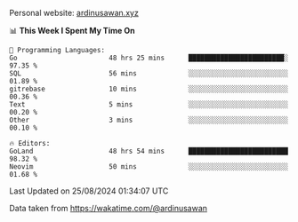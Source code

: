 Personal website: [ardinusawan.xyz](https://ardinusawan.xyz)

<!--START_SECTION:waka-->
📊 **This Week I Spent My Time On** 

```text
💬 Programming Languages: 
Go                       48 hrs 25 mins      ████████████████████████░   97.35 % 
SQL                      56 mins             ░░░░░░░░░░░░░░░░░░░░░░░░░   01.89 % 
gitrebase                10 mins             ░░░░░░░░░░░░░░░░░░░░░░░░░   00.36 % 
Text                     5 mins              ░░░░░░░░░░░░░░░░░░░░░░░░░   00.20 % 
Other                    3 mins              ░░░░░░░░░░░░░░░░░░░░░░░░░   00.10 % 

🔥 Editors: 
GoLand                   48 hrs 54 mins      █████████████████████████   98.32 % 
Neovim                   50 mins             ░░░░░░░░░░░░░░░░░░░░░░░░░   01.68 % 
```


 Last Updated on 25/08/2024 01:34:07 UTC
<!--END_SECTION:waka-->
Data taken from https://wakatime.com/@ardinusawan
